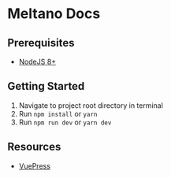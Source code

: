 # Meltano Docs

## Prerequisites

- [NodeJS 8+](https://nodejs.org/en/)

## Getting Started

1. Navigate to project root directory in terminal
1. Run `npm install` or `yarn`
1. Run `npm run dev` or `yarn dev`

## Resources

- [VuePress](https://vuepress.vuejs.org)
